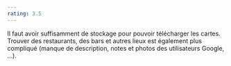 ```yaml
---
rating: 3.5
---
```


Il faut avoir suffisamment de stockage pour pouvoir télécharger les cartes. Trouver des restaurants, des bars et autres lieux est également plus compliqué (manque de description, notes et photos des utilisateurs Google, ...).
